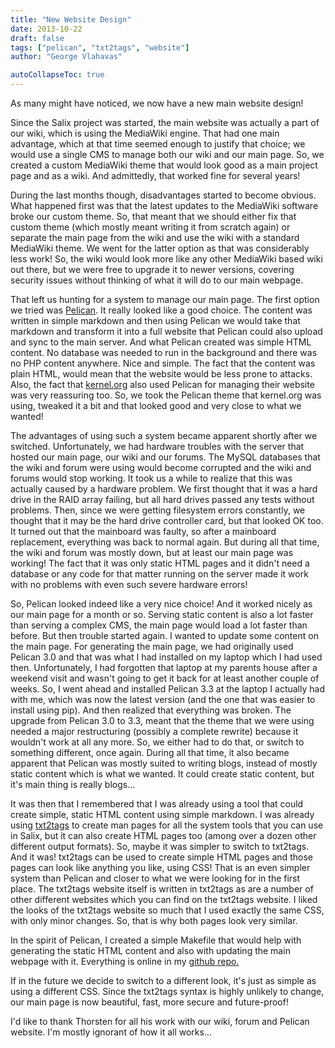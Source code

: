 ```yaml
---
title: "New Website Design"
date: 2013-10-22
draft: false
tags: ["pelican", "txt2tags", "website"]
author: "George Vlahavas"

autoCollapseToc: true
---
```


As many might have noticed, we now have a new main website design!

Since the Salix project was started, the main website was actually a
part of our wiki, which is using the MediaWiki engine. That had one main
advantage, which at that time seemed enough to justify that choice; we
would use a single CMS to manage both our wiki and our main page. So, we
created a custom MediaWiki theme that would look good as a main project
page and as a wiki. And admittedly, that worked fine for several years!

During the last months though, disadvantages started to become obvious.
What happened first was that the latest updates to the MediaWiki
software broke our custom theme. So, that meant that we should either
fix that custom theme (which mostly meant writing it from scratch again)
or separate the main page from the wiki and use the wiki with a
standard MediaWiki theme. We went for the latter option as that was
considerably less work! So, the wiki would look more like any other
MediaWiki based wiki out there, but we were free to upgrade it to
newer versions, covering security issues without thinking of what it
will do to our main webpage.

That left us hunting for a system to manage our main page. The first
option we tried was [Pelican](http://blog.getpelican.com/).
It really looked like a good choice.
The content was written in simple markdown and then using Pelican we
would take that markdown and transform it into a full website that
Pelican could also upload and sync to the main server. And what
Pelican created was simple HTML content. No database was needed to
run in the background and there was no PHP content anywhere. Nice
and simple. The fact that the content was plain HTML, would mean
that the website would be less prone to attacks. Also, the fact that
[kernel.org](https://kernel.org/)
also used Pelican for managing their website was very
reassuring too. So, we took the Pelican theme that kernel.org was
using, tweaked it a bit and that looked good and very close to what
we wanted!

The advantages of using such a system became apparent shortly after
we switched. Unfortunately, we had hardware troubles with the server
that hosted our main page, our wiki and our forums. The MySQL
databases that the wiki and forum were using would become corrupted
and the wiki and forums would stop working. It took us a while to
realize that this was actually caused by a hardware problem. We
first thought that it was a hard drive in the RAID array failing,
but all hard drives passed any tests without problems. Then, since
we were getting filesystem errors constantly, we thought that it may
be the hard drive controller card, but that looked OK too. It turned
out that the mainboard was faulty, so after a mainboard replacement,
everything was back to normal again. But during all that time, the
wiki and forum was mostly down, but at least our main page was
working! The fact that it was only static HTML pages and it didn't
need a database or any code for that matter running on the server
made it work with no problems with even such severe hardware errors!


So, Pelican looked indeed like a very nice choice! And it worked
nicely as our main page for a month or so. Serving static content is
also a lot faster than serving a complex CMS, the main page would
load a lot faster than before. But then trouble started again. I
wanted to update some content on the main page. For generating the
main page, we had originally used Pelican 3.0 and that was what I
had installed on my laptop which I had used then. Unfortunately, I
had forgotten that laptop at my parents house after a weekend visit
and wasn't going to get it back for at least another couple of
weeks. So, I went ahead and installed Pelican 3.3 at the laptop I
actually had with me, which was now the latest version (and the one
that was easier to install using pip). And then realized
that everything was broken. The upgrade from Pelican 3.0 to 3.3,
meant that the theme that we were using needed a major restructuring
(possibly a complete rewrite) because it wouldn't work at all any
more. So, we either had to do that, or switch to something
different, once again. During all that time, it also became apparent
that Pelican was mostly suited to writing blogs, instead of mostly
static content which is what we wanted. It could create static
content, but it's main thing is really blogs...


It was then that I remembered that I was already using a tool that
could create simple, static HTML content using simple markdown. I
was already using [txt2tags](http://txt2tags.org/) to create man pages for all the system
tools that you can use in Salix, but it can also create HTML pages
too (among over a dozen other different output formats). So, maybe
it was simpler to switch to txt2tags. And it was! txt2tags can be
used to create simple HTML pages and those pages can look like
anything you like, using CSS! That is an even simpler system than
Pelican and closer to what we were looking for in the first place.
The txt2tags website itself is written in txt2tags as are a number
of other different websites which you can find on the txt2tags
website. I liked the looks of the txt2tags website so much that I
used exactly the same CSS, with only minor changes. So, that is why
both pages look very similar.

In the spirit of Pelican, I created a simple Makefile that would
help with generating the static HTML content and also with updating
the main webpage with it. Everything is online in my
[github repo.](https://github.com/gapan/www.salixos.org)

If in the future we decide to switch to a different look, it's just
as simple as using a different CSS. Since the txt2tags syntax is
highly unlikely to change, our main page is now beautiful, fast,
more secure and future-proof!

I'd like to thank Thorsten for all his work with our wiki, forum and
Pelican website. I'm mostly ignorant of how it all works...
